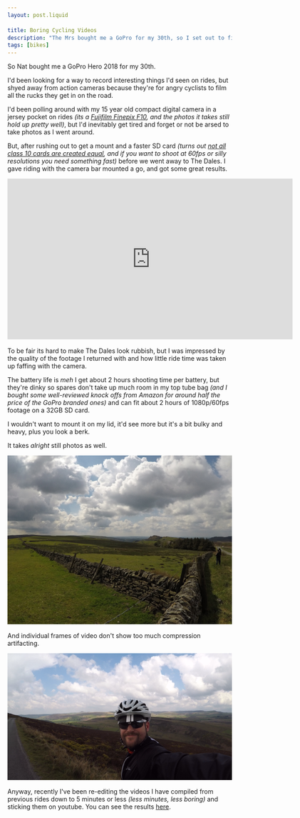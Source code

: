 ```yaml
---
layout: post.liquid

title: Boring Cycling Videos
description: "The Mrs bought me a GoPro for my 30th, so I set out to film the most uninteresting cycling videos possible."
tags: [bikes]
---
```


So Nat bought me a GoPro Hero 2018 for my 30th.

I'd been looking for a way to record interesting things I'd seen on rides, but shyed away from action cameras because they're for angry cyclists to film all the rucks they get in on the road.

I'd been polling around with my 15 year old compact digital camera in a jersey pocket on rides *(its a [Fujifilm Finepix F10](https://en.wikipedia.org/wiki/Fujifilm_FinePix_F_series), and the photos it takes still hold up pretty well)*, but I'd inevitably get tired and forget or not be arsed to take photos as I went around.

But, after rushing out to get a mount and a faster SD card *(turns out [not all class 10 cards are created equal](https://gopro.com/en/us/news/choosing-a-memory-card-for-your-gopro), and if you want to shoot at 60fps or silly resolutions you need something fast)* before we went away to The Dales. I gave riding with the camera bar mounted a go, and got some great results.

<iframe class="youtube" width="640" height="360" src="https://www.youtube.com/embed/HGpuFmBAqqQ" frameborder="0" allow="accelerometer; autoplay; encrypted-media; gyroscope; picture-in-picture" allowfullscreen></iframe>

To be fair its hard to make The Dales look rubbish, but I was impressed by the quality of the footage I returned with and how little ride time was taken up faffing with the camera.

The battery life is *meh* I get about 2 hours shooting time per battery, but they're dinky so spares don't take up much room in my top tube bag *(and I bought some well-reviewed knock offs from Amazon for around half the price of the GoPro branded ones)* and can fit about 2 hours of 1080p/60fps footage on a 32GB SD card.

I wouldn't want to mount it on my lid, it'd see more but it's a bit bulky and heavy, plus you look a berk. 

It takes *alright* still photos as well.

[![Gopro photo of Axe Edge, Derbyshire](/assets/img/axe_edge_gopro.png)](/assets/img/axe_edge_gopro_fs.png)

And individual frames of video don't show too much compression artifacting.

[![Still frame from GoPro video of Axe Edge, Derbyshire](/assets/img/axe_edge_gopro_still.png)](/assets/img/axe_edge_gopro_still_fs.png)

Anyway, recently I've been re-editing the videos I have compiled from previous rides down to 5 minutes or less *(less minutes, less boring)* and sticking them on youtube. You can see the results [here](https://www.youtube.com/channel/UCIBF_vjZRcAmMdVKIFFIXDg).
